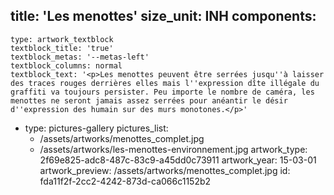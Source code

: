 title: 'Les menottes'
size_unit: INH
components:
  -
    type: artwork_textblock
    textblock_title: 'true'
    textblock_metas: '--metas-left'
    textblock_columns: normal
    textblock_text: '<p>Les menottes peuvent être serrées jusqu''à laisser des traces rouges derrières elles mais l''expression dîte illégale du graffiti va toujours persister. Peu importe le nombre de caméra, les menottes ne seront jamais assez serrées pour anéantir le désir d''expression des humain sur des murs monotones.</p>'
  -
    type: pictures-gallery
    pictures_list:
      - /assets/artworks/menottes_complet.jpg
      - /assets/artworks/les-menottes-environnement.jpg
artwork_type: 2f69e825-adc8-487c-83c9-a45dd0c73911
artwork_year: 15-03-01
artwork_preview: /assets/artworks/menottes_complet.jpg
id: fda11f2f-2cc2-4242-873d-ca066c1152b2
